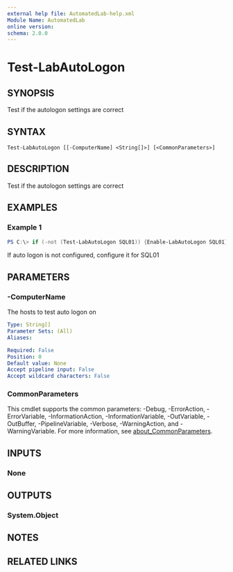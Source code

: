 ```yaml
---
external help file: AutomatedLab-help.xml
Module Name: AutomatedLab
online version:
schema: 2.0.0
---
```


# Test-LabAutoLogon

## SYNOPSIS
Test if the autologon settings are correct

## SYNTAX

```
Test-LabAutoLogon [[-ComputerName] <String[]>] [<CommonParameters>]
```

## DESCRIPTION
Test if the autologon settings are correct

## EXAMPLES

### Example 1
```powershell
PS C:\> if (-not (Test-LabAutoLogon SQL01)) {Enable-LabAutoLogon SQL01}
```

If auto logon is not configured, configure it for SQL01

## PARAMETERS

### -ComputerName
The hosts to test auto logon on

```yaml
Type: String[]
Parameter Sets: (All)
Aliases:

Required: False
Position: 0
Default value: None
Accept pipeline input: False
Accept wildcard characters: False
```

### CommonParameters
This cmdlet supports the common parameters: -Debug, -ErrorAction, -ErrorVariable, -InformationAction, -InformationVariable, -OutVariable, -OutBuffer, -PipelineVariable, -Verbose, -WarningAction, and -WarningVariable. For more information, see [about_CommonParameters](http://go.microsoft.com/fwlink/?LinkID=113216).

## INPUTS

### None

## OUTPUTS

### System.Object
## NOTES

## RELATED LINKS
